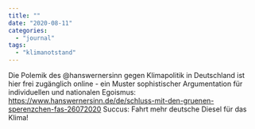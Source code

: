 ```yaml
---
title: ""
date: "2020-08-11"
categories: 
  - "journal"
tags: 
  - "klimanotstand"
---
```


Die Polemik des @hanswernersinn gegen Klimapolitik in Deutschland ist hier frei zugänglich online - ein Muster sophistischer Argumentation für individuellen und nationalen Egoismus: https://www.hanswernersinn.de/de/schluss-mit-den-gruenen-sperenzchen-fas-26072020 Succus: Fahrt mehr deutsche Diesel für das Klima!
